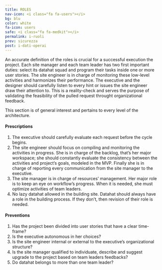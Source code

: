 ```yaml
---
title: ROLES
nav-icon: <i class="fa fa-users"></i>
bg: blu
color: white
fa-icon: users
safe: <i class="fa fa-medkit"></i>
permalink: i-ruoli
prev: sicurezza
post: i-dati-operai
---
```



An accurate definition of the roles is crucial for a successful execution the project. Each site manager and each team leader has two first important duties: select its datahat squad and program their tasks inside one or more user stories. The site engineer is in charge of monitoring these low-level activities and harmonizes their performance. The executive and the designer should carefully listen to every hint or issues the site engineer draw their attention to. This is a reality-check and serves the purpose of validating the feasibility of the pulled request throught organizational feedback.

This section is of general interest and pertains to every level of the architecture.

#### <i class="fa fa-exclamation-circle"></i> Prescriptions

1. The executive should carefully evaluate each request before the cycle begins. 
2. The site engineer should focus on compiling and monitoring the activities in progress. She is in charge of the backlog, that’s her major workspace; she should constantly evaluate the consistency between the activities and project’s goals, modeled in the MVP. Finally she is in charge of reporting every communication from the site manager to the executive.
3. The site manager is in charge of resources’ management. Her major role is to keep an eye on workflow’s progress. When it is needed, she must optimize activities of team leaders.
4. No lazy datahat allowed in the building site. Datahat should always have a role in the building process. If they don’t, then revision of their role is needed. 

#### <i class="fa fa-question-circle"></i> Preventions

1. Has the project been divided into user stories that have a clear time-frame?
2. Is the executive autonomous in her choices?
3. Is the site engineer internal or external to the executive’s organizational structure? 
4. Is the site manager qualified to individuate, describe and suggest upgrade to the project based on team leaders feedbacks?
5. Do datahat belongs to more than one team leader?
